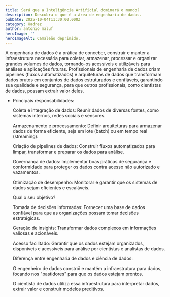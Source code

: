 ```yaml
---
title: Será que a Inteligência Artificial dominará o mundo?
description: Descubra o que é a área de engenharia de dados.
pubDate: 2025-10-04T11:30:00.000Z
category: Xadrez
author: antonio maluf
heroImage: ''
heroImageAlt: Camaleão deprimido.
---
```


A engenharia de dados é a prática de conceber, construir e manter a infraestrutura necessária para coletar, armazenar, processar e organizar grandes volumes de dados, tornando-os acessíveis e utilizáveis para análises e aplicações futuras. Profissionais de engenharia de dados criam pipelines (fluxos automatizados) e arquiteturas de dados que transformam dados brutos em conjuntos de dados estruturados e confiáveis, garantindo sua qualidade e segurança, para que outros profissionais, como cientistas de dados, possam extrair valor deles.

* Principais responsabilidades:

  Coleta e integração de dados: Reunir dados de diversas fontes, como sistemas internos, redes sociais e sensores.

  Armazenamento e processamento: Definir arquiteturas para armazenar dados de forma eficiente, seja em lote (batch) ou em tempo real (streaming).

  Criação de pipelines de dados: Construir fluxos automatizados para limpar, transformar e preparar os dados para análise.

  Governança de dados: Implementar boas práticas de segurança e conformidade para proteger os dados contra acesso não autorizado e vazamentos.

  Otimização de desempenho: Monitorar e garantir que os sistemas de dados sejam eficientes e escaláveis.

  Qual o seu objetivo?

  Tomada de decisões informadas: Fornecer uma base de dados confiável para que as organizações possam tomar decisões estratégicas.

  Geração de insights: Transformar dados complexos em informações valiosas e acionáveis.

  Acesso facilitado: Garantir que os dados estejam organizados, disponíveis e acessíveis para análise por cientistas e analistas de dados.

  Diferença entre engenharia de dados e ciência de dados:

  O engenheiro de dados constrói e mantém a infraestrutura para dados, focando nos "bastidores" para que os dados estejam prontos.

  O cientista de dados utiliza essa infraestrutura para interpretar dados, extrair valor e construir modelos preditivos.
